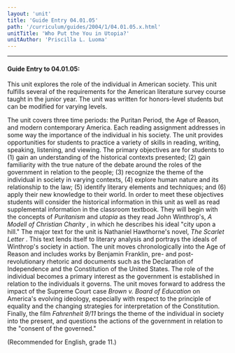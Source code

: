```yaml
---
layout: 'unit'
title: 'Guide Entry 04.01.05'
path: '/curriculum/guides/2004/1/04.01.05.x.html'
unitTitle: 'Who Put the You in Utopia?'
unitAuthor: 'Priscilla L. Luoma'
---
```


<body>
<hr/>
 <h4>
  Guide Entry to 04.01.05:
 </h4>
 <p>
  This unit explores the role of the individual in American society. This unit fulfills several of the requirements for the American literature survey course taught in the junior year. The unit was written for honors-level students but can be modified for varying levels.
 </p>
<p>
  The unit covers three time periods: the Puritan Period, the Age of Reason, and modern contemporary America. Each reading assignment addresses in some way the importance of the individual in his society. The unit provides opportunities for students to practice a variety of skills in reading, writing, speaking, listening, and viewing. The primary objectives are for students to (1) gain an understanding of the historical contexts presented; (2) gain familiarity with the true nature of the debate around the roles of the government in relation to the people; (3) recognize the theme of the individual in society in varying contexts, (4) explore human nature and its relationship to the law; (5) identify literary elements and techniques; and (6) apply their new knowledge to their world. In order to meet these objectives students will consider the historical information in this unit as well as read supplemental information in the classroom textbook. They will begin with the concepts of
  <i>
   Puritanism
  </i>
  and
  <i>
   utopia
  </i>
  as they read John Winthrop's,
  <i>
   A Modell of Christian Charity
  </i>
  , in which he describes his ideal "city upon a hill." The major text for the unit is Nathaniel Hawthorne's novel,
  <i>
   The Scarlet Letter
  </i>
  . This text lends itself to literary analysis and portrays the ideals of Winthrop's society in action. The unit moves chronologically into the Age of Reason and includes works by Benjamin Franklin, pre- and post- revolutionary rhetoric and documents such as the Declaration of Independence and the Constitution of the United States. The role of the individual becomes a primary interest as the government is established in relation to the individuals it governs. The unit moves forward to address the impact of the Supreme Court case
  <i>
   Brown v. Board of Education
  </i>
  on America's evolving ideology, especially with respect to the principle of equality and the changing strategies for interpretation of the Constitution. Finally, the film
  <i>
   Fahrenheit 9/11
  </i>
  brings the theme of the individual in society into the present, and questions the actions of the government in relation to the "consent of the governed."
 </p>
<p>
  (Recommended for English, grade 11.)
 </p>

</body>
